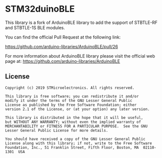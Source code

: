 # STM32duinoBLE

This library is a fork of ArduinoBLE library to add the support of STBTLE-RF and STBTLE-1S BLE modules.

You can find the official Pull Request at the following link:

https://github.com/arduino-libraries/ArduinoBLE/pull/26

For more information about ArduinoBLE library please visit the official web page at:
https://github.com/arduino-libraries/ArduinoBLE

## License

```
Copyright (c) 2019 STMicroelectronics. All rights reserved.

This library is free software; you can redistribute it and/or
modify it under the terms of the GNU Lesser General Public
License as published by the Free Software Foundation; either
version 2.1 of the License, or (at your option) any later version.

This library is distributed in the hope that it will be useful,
but WITHOUT ANY WARRANTY; without even the implied warranty of
MERCHANTABILITY or FITNESS FOR A PARTICULAR PURPOSE.  See the GNU
Lesser General Public License for more details.

You should have received a copy of the GNU Lesser General Public
License along with this library; if not, write to the Free Software
Foundation, Inc., 51 Franklin Street, Fifth Floor, Boston, MA  02110-1301  USA
```
